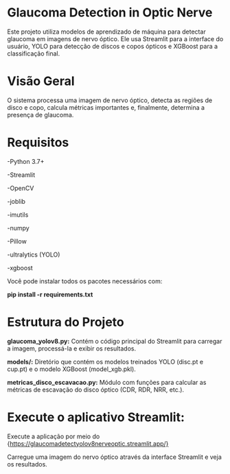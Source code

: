 # Glaucoma Detection in Optic Nerve

Este projeto utiliza modelos de aprendizado de máquina para detectar glaucoma em imagens de nervo óptico. Ele usa Streamlit para a interface do usuário, YOLO para detecção de discos e copos ópticos e XGBoost para a classificação final.

# Visão Geral
O sistema processa uma imagem de nervo óptico, detecta as regiões de disco e copo, calcula métricas importantes e, finalmente, determina a presença de glaucoma.

# Requisitos
-Python 3.7+

-Streamlit

-OpenCV

-joblib

-imutils

-numpy

-Pillow

-ultralytics (YOLO)

-xgboost

Você pode instalar todos os pacotes necessários com:

**pip install -r requirements.txt**


# Estrutura do Projeto

**glaucoma_yolov8.py:** Contém o código principal do Streamlit para carregar a imagem, processá-la e exibir os resultados.

**models/:** Diretório que contém os modelos treinados YOLO (disc.pt e cup.pt) e o modelo XGBoost (model_xgb.pkl).

**metricas_disco_escavacao.py:** Módulo com funções para calcular as métricas de escavação do disco óptico (CDR, RDR, NRR, etc.).

# Execute o aplicativo Streamlit:

Execute a aplicação por meio do {https://glaucomadetectyolov8nerveoptic.streamlit.app/}


Carregue uma imagem do nervo óptico através da interface Streamlit e veja os resultados.


